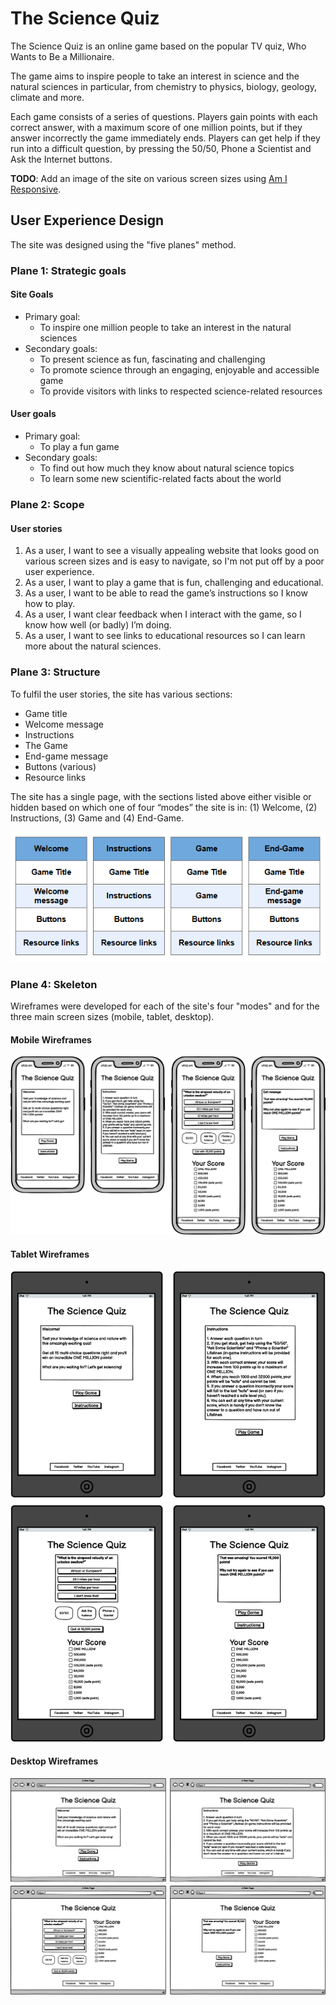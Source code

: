 # The Science Quiz

The Science Quiz is an online game based on the popular TV quiz, Who Wants to Be a Millionaire.

The game aims to inspire people to take an interest in science and the natural sciences in particular, from chemistry to physics, biology, geology, climate and more.

Each game consists of a series of questions. Players gain points with each correct answer, with a maximum score of one million points, but if they answer incorrectly the game immediately ends. Players can get help if they run into a difficult question, by pressing the 50/50, Phone a Scientist and Ask the Internet buttons.

**TODO**: Add an image of the site on various screen sizes using [Am I Responsive](https://ui.dev/amiresponsive).

## User Experience Design

The site was designed using the "five planes" method.

### Plane 1: Strategic goals

#### Site Goals

- Primary goal:
  - To inspire one million people to take an interest in the natural sciences
- Secondary goals:
  - To present science as fun, fascinating and challenging
  - To promote science through an engaging, enjoyable and accessible game
  - To provide visitors with links to respected science-related resources

#### User goals

- Primary goal:
  - To play a fun game
- Secondary goals:
  - To find out how much they know about natural science topics
  - To learn some new scientific-related facts about the world

### Plane 2: Scope

#### User stories

1. As a user, I want to see a visually appealing website that looks good on various screen sizes and is easy to navigate, so I'm not put off by a poor user experience.
1. As a user, I want to play a game that is fun, challenging and educational.
1. As a user, I want to be able to read the game’s instructions so I know how to play.
1. As a user, I want clear feedback when I interact with the game, so I know how well (or badly) I’m doing.
1. As a user, I want to see links to educational resources so I can learn more about the natural sciences.

### Plane 3: Structure

To fulfil the user stories, the site has various sections:

- Game title
- Welcome message
- Instructions
- The Game
- End-game message
- Buttons (various)
- Resource links

The site has a single page, with the sections listed above either visible or hidden based on which one of four “modes” the site is in: (1) Welcome, (2) Instructions, (3) Game and (4) End-Game.

![Structure diagram](docs/structure-diagram.png)

### Plane 4: Skeleton

Wireframes were developed for each of the site's four "modes" and for the three main screen sizes (mobile, tablet, desktop).

#### Mobile Wireframes

![Mobile wireframes](docs/wireframes/mobile-wireframes.png)

#### Tablet Wireframes

![Tablet Wireframes](docs/wireframes/tablet-wireframes.png)

#### Desktop Wireframes

![Desktop Wireframes](docs/wireframes/desktop-wireframes.png)

